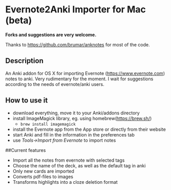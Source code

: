 # Evernote2Anki Importer for Mac (beta)

**Forks and suggestions are very welcome.**

Thanks to https://github.com/brumar/anknotes for most of the code.

## Description
An Anki addon for OS X for importing Evernote (https://www.evernote.com) notes to anki. Very rudimentary for the moment. I wait for suggestions according to the needs of evernote/anki users.

## How to use it
- download everything, move it to your Anki/addons directory
- install ImageMagick library, eg. using homebrew(https://brew.sh/)
  - ```brew install imagemagick```
- install the Evernote app from the App store or directly from their website
- start Anki and fill in the information in the preferences tab
- use _Tools->Import from Evernote_ to import notes

##Current features
- Import all the notes from evernote with selected tags
- Choose the name of the deck, as well as the default tag in anki
- Only new cards are imported
- Converts pdf-files to images
- Transforms highlights into a cloze deletion format
